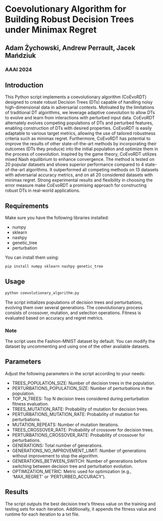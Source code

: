 # Coevolutionary Algorithm for Building Robust Decision Trees under Minimax Regret


## Adam Żychowski, Andrew Perrault, Jacek Mańdziuk

### AAAI 2024


## Introduction

This Python script implements a coevolutionary algorithm (CoEvoRDT) designed to create robust Decision Trees (DTs) capable of handling noisy high-dimensional data in adversarial contexts. Motivated by the limitations of traditional DT algorithms, we leverage adaptive coevolution to allow DTs to evolve and learn from interactions with perturbed input data. CoEvoRDT alternately evolves competing populations of DTs and perturbed features, enabling construction of DTs with desired properties. CoEvoRDT is easily adaptable to various target metrics, allowing the use of tailored robustness criteria such as minimax regret. Furthermore, CoEvoRDT has potential to improve the results of other state-of-the-art methods by incorporating their outcomes (DTs they produce) into the initial population and optimize them in the process of coevolution. Inspired by the game theory, CoEvoRDT utilizes mixed Nash equilibrium to enhance convergence. The method is tested on 20 popular datasets and shows superior performance compared to 4 state-of-the-art algorithms. It outperformed all competing methods on 13 datasets with adversarial accuracy metrics, and on all 20 considered datasets with minimax regret. Strong experimental results and flexibility in choosing the error measure make CoEvoRDT a promising approach for constructing robust DTs in real-world applications.

## Requirements

Make sure you have the following libraries installed:

- numpy
- sklearn
- nashpy
- genetic\_tree
- perturbation

You can install them using:

```bash
pip install numpy sklearn nashpy genetic_tree
```

## Usage
```bash
python coevolutionary_algorithm.py
```

The script initializes populations of decision trees and perturbations, evolving them over several generations. The coevolutionary process consists of crossover, mutation, and selection operations. Fitness is evaluated based on accuracy and regret metrics.

### Note

The script uses the Fashion-MNIST dataset by default. You can modify the dataset by uncommenting and using one of the other available datasets.

## Parameters

Adjust the following parameters in the script according to your needs:

* TREES\_POPULATION\_SIZE: Number of decision trees in the population.
* PERTURBATIONS\_POPULATION\_SIZE: Number of perturbations in the population.
* TOP\_N\_TREES: Top N decision trees considered during perturbation fitness evaluation.
* TREES\_MUTATION\_RATE: Probability of mutation for decision trees.
* PERTURBATIONS\_MUTATION\_RATE: Probability of mutation for perturbations.
* MUTATION\_REPEATS: Number of mutation iterations.
* TREES\_CROSSOVER\_RATE: Probability of crossover for decision trees.
* PERTURBATIONS\_CROSSOVER\_RATE: Probability of crossover for perturbations.
* GENERATIONS: Total number of generations.
* GENERATIONS\_NO\_IMPROVEMENT\_LIMIT: Number of generations without improvement to stop the algorithm.
* GENERATIONS\_BETWEEN\_SWITCH: Number of generations before switching between decision tree and perturbation evolution.
* OPTIMIZATION\_METRIC: Metric used for optimization (e.g., 'MAX\_REGRET' or 'PERTURBED\_ACCURACY').


## Results

The script outputs the best decision tree's fitness value on the training and testing sets for each iteration. Additionally, it appends the fitness value and runtime for each iteration to a txt file.



